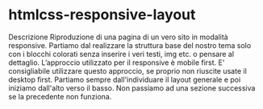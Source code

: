 # htmlcss-responsive-layout

Descrizione
Riproduzione di una pagina di un vero sito in modalità responsive. Partiamo dal realizzare la struttura base del nostro tema solo con i blocchi colorati senza inserire i veri testi, img etc. o pensare al dettaglio.
L’approccio utilizzato per il responsive è mobile first. E' consigliabile utilizzare questo approccio, se proprio non riuscite usate il desktop first.
Partiamo sempre dall'individuare il layout generale e poi iniziamo dall'alto verso il basso. Non passiamo ad una sezione successiva se la precedente non funziona.
